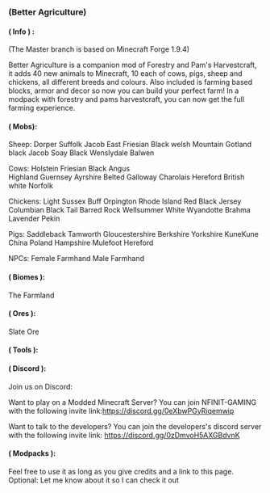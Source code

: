 ### (Better Agriculture)

#### ( Info ) :
(The Master branch is based on Minecraft Forge 1.9.4)

Better Agriculture is a companion mod of Forestry and Pam's Harvestcraft, it adds 40 new animals to Minecraft, 10 each of cows, pigs, sheep and chickens, all different breeds and colours. Also included is farming based blocks, armor and decor so now you can build your perfect farm! In a modpack with forestry and pams harvestcraft, you can now get the full farming experience.

#### ( Mobs):
Sheep:
Dorper
Suffolk
Jacob
East Friesian
Black welsh Mountain
Gotland
black Jacob
Soay
Black Wenslydale
Balwen

Cows: 
Holstein Friesian 
Black Angus   
Highland
Guernsey
Ayrshire
Belted Galloway
Charolais
Hereford
British white
Norfolk

Chickens: 
Light Sussex
Buff Orpington
Rhode Island Red
Black Jersey
Columbian Black Tail
Barred Rock
Wellsummer
White Wyandotte
Brahma
Lavender Pekin

Pigs: 
Saddleback
Tamworth
Gloucestershire 
Berkshire
Yorkshire
KuneKune
China Poland
Hampshire
Mulefoot
Hereford

NPCs: 
Female Farmhand 
Male Farmhand 


#### ( Biomes ):

The Farmland 
   
   
#### ( Ores ):

Slate Ore


#### ( Tools ):


#### ( Discord ):
Join us on Discord:

 

Want to play on a Modded Minecraft Server?  You can join NFINIT-GAMING with the following invite link:https://discord.gg/0eXbwPGyRiqemwip

 

 

Want to talk to the developers?  You can join the developers's discord server with the following invite link: https://discord.gg/0zDmvoH5AXGBdvnK
 
#### ( Modpacks ):
Feel free to use it as long as you give credits and a link to this page.
Optional: Let me know about it so I can check it out
